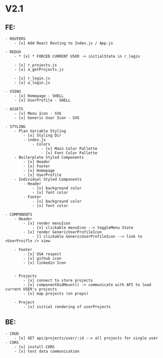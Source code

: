 # V2.1
    
## FE:
    - ROUTERS
        - [x] Add React Routing to Index.js / App.js

    - REDUX 
        - * [x] * FORCED CURRENT USER -> initialState in r_login

        - [x] r_projects.js
        - [x] a_getProjects.js

        - [x] r_login.js
        - [x] a_login.js

    - VIEWS
        - [x] Homepage - SHELL
        - [x] UserProfile - SHELL

    - ASSETS
        - [x] Menu Icon - SVG
        - [x] Generic User Icon - SVG

    - STYLING
        - Plan Variable Styling
            - [x] Styling Dir
            - index.js
                - Colors
                    - [x] Main Color Pallette
                    - [x] Font Color Pallette
        - Boilerplate Styled Components
            - [x] Header
            - [x] Footer
            - [x] Homepage
            - [x] UserProfile
        - Individual Styled Components
            - Header
                - [x] background color
                - [x] font color 
            - Footer
                - [x] background color
                - [x] font color 

    - COMPONENTS
        - Header
            - [x] render menuIcon
                - [x] clickable menuIcon --> toggleMenu State
            - [x] render GenericUserProfileIcon
                - [] clickable GenericUserProfileIcon --> link to <UserProifle /> view
        
        - Footer
            - [x] USA respect
            - [x] github icon 
            - [x] linkedin Icon 

        
        - Projects
            - [x] connect to store projects
            - [x] componentDidMount() -> communicate with API to load current USER's projects
            - [x] map projects (on props)
        
        - Project
            - [x] initial rendering of userProjects


## BE:
    - CRUD
        - [x] GET api/projects/user/:id --> all projects for single user
    - CORS
        - [x] install CORS
        - [x] test data communication
